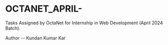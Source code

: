 # OCTANET_APRIL-
Tasks Assigned by OctaNet for Internship in Web Development (April 2024 Batch).
    
Author -- Kundan Kumar Kar
